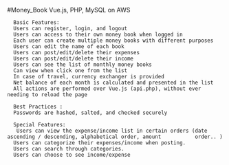 #Money_Book
Vue.js, PHP, MySQL on AWS

      Basic Features:
      Users can register, login, and logout 
      Users can access to their own money book when logged in 
      Each user can create multiple money books with different purposes 
      Users can edit the name of each book 
      Users can post/edit/delete their expenses
      Users can post/edit/delete their income 
      Users can see the list of monthly money books 
      Can view when click one from the list 
      In case of travel, currency exchanger is provided 
      Net balance of each month is calculated and presented in the list 
      All actions are performed over Vue.js (api.php), without ever needing to reload the page 

      Best Practices :
      Passwords are hashed, salted, and checked securely

      Special Features:
       Users can view the expense/income list in certain orders (date ascending / descending, alphabetical order, amount           order.. )
      Users can categorize their expenses/income when posting.
      Users can search through categories.
      Users can choose to see income/expense


